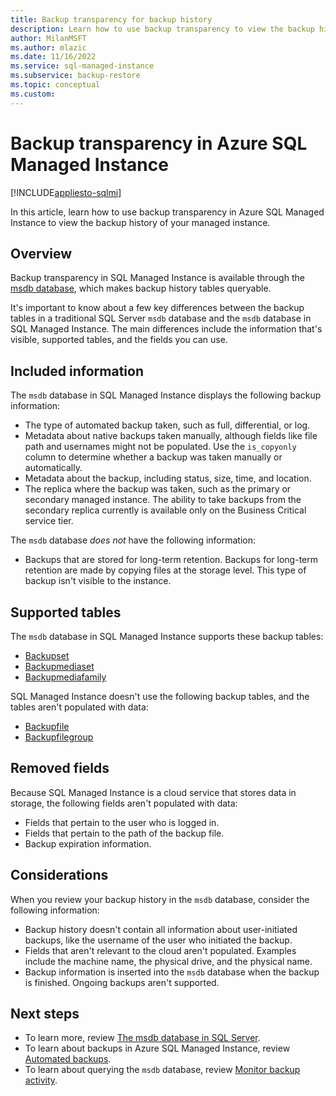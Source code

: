 ```yaml
---
title: Backup transparency for backup history
description: Learn how to use backup transparency to view the backup history of Azure SQL Managed Instance. 
author: MilanMSFT
ms.author: mlazic
ms.date: 11/16/2022
ms.service: sql-managed-instance
ms.subservice: backup-restore
ms.topic: conceptual
ms.custom:
---
```

# Backup transparency in Azure SQL Managed Instance

[!INCLUDE[appliesto-sqlmi](../includes/appliesto-sqlmi.md)]

In this article, learn how to use backup transparency in Azure SQL Managed Instance to view the backup history of your managed instance.

## Overview

Backup transparency in SQL Managed Instance is available through the [msdb database](/sql/relational-databases/databases/msdb-database), which makes backup history tables queryable.

It's important to know about a few key differences between the backup tables in a traditional SQL Server `msdb` database and the `msdb` database in SQL Managed Instance. The main differences include the information that's visible, supported tables, and the fields you can use.

## Included information

The `msdb` database in SQL Managed Instance displays the following backup information:

- The type of automated backup taken, such as full, differential, or log.
- Metadata about native backups taken manually, although fields like file path and usernames might not be populated. Use the `is_copyonly` column to determine whether a backup was taken manually or automatically.
- Metadata about the backup, including status, size, time, and location.
- The replica where the backup was taken, such as the primary or secondary managed instance. The ability to take backups from the secondary replica currently is available only on the Business Critical service tier.

The `msdb` database *does not* have the following information:

- Backups that are stored for long-term retention. Backups for long-term retention are made by copying files at the storage level. This type of backup isn't visible to the instance.

## Supported tables

The `msdb` database in SQL Managed Instance supports these backup tables:

- [Backupset](/sql/relational-databases/system-tables/backupset-transact-sql)
- [Backupmediaset](/sql/relational-databases/system-tables/backupmediaset-transact-sql)
- [Backupmediafamily](/sql/relational-databases/system-tables/backupmediafamily-transact-sql)

SQL Managed Instance doesn't use the following backup tables, and the tables aren't populated with data:

- [Backupfile](/sql/relational-databases/system-tables/backupfile-transact-sql)
- [Backupfilegroup](/sql/relational-databases/system-tables/backupfilegroup-transact-sql)

## Removed fields

Because SQL Managed Instance is a cloud service that stores data in storage, the following fields aren't populated with data:

- Fields that pertain to the user who is logged in.
- Fields that pertain to the path of the backup file.
- Backup expiration information.

## Considerations

When you review your backup history in the `msdb` database, consider the following information:

- Backup history doesn't contain all information about user-initiated backups, like the username of the user who initiated the backup.
- Fields that aren't relevant to the cloud aren't populated. Examples include the machine name, the physical drive, and the physical name.
- Backup information is inserted into the `msdb` database when the backup is finished. Ongoing backups aren't supported.

## Next steps

- To learn more, review [The msdb database in SQL Server](/sql/relational-databases/databases/msdb-database). 
- To learn about backups in Azure SQL Managed Instance, review [Automated backups](automated-backups-overview.md).
- To learn about querying the `msdb` database, review [Monitor backup activity](backup-activity-monitor.md).

